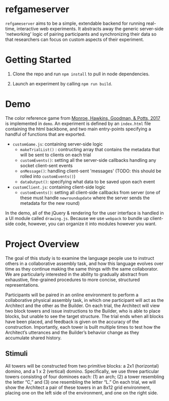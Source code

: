 # refgameserver

`refgameserver` aims to be a simple, extendable backend for running real-time, interactive web experiments. It abstracts away the generic server-side 'networking' logic of pairing participants and synchronizing their data so that researchers can focus on custom aspects of their experiment. 

# Getting Started

1. Clone the repo and run `npm install` to pull in node dependencies.

2. Launch an experiment by calling `npm run build`.

# Demo

The color reference game from [Monroe, Hawkins, Goodman, & Potts, 2017](http://www.aclweb.org/anthology/Q17-1023) is implemented in `demo`. An experiment is defined by an `index.html` file containing the html backbone, and two main entry-points specifying a handful of functions that are exported.

* `customGame.js`: containing server-side logic 
  * `makeTrialList()` : contructing array that contains the metadata that will be sent to clients on each trial
  * `customEvents()`: setting all the server-side callbacks handling any socket client-sent events
  * `onMessage()`: handling client-sent 'messages' (TODO: this should be rolled into `customEvents()`)
  * `dataOutput()`: specifying what data to be saved upon each event 
* `customClient.js`: containing client-side logic 
  * `customEvents()`: setting all client-side callbacks from server (one of these must handle `newroundupdate` where the server sends the metadata for the new round)
  
In the demo, all of the jQuery & rendering for the user interface is handled in a UI module called `drawing.js`. Because we use `webpack` to bundle up client-side code, however, you can organize it into modules however you want.


# Project Overview

The goal of this study is to examine the language people use to instruct others in a collaborative assembly task, and how this language evolves over time as they continue making the same things with the same collaborator. We are particularly interested in the ability to gradually abstract from exhaustive, fine-grained procedures to more concise, structured representations. 

Participants will be paired in an online environment to perform a collaborative physical assembly task, in which one participant will act as the Architect and the other as the Builder. On each trial, the Architect will view two block towers and issue instructions to the Builder, who is able to place blocks, but unable to see the target structure. The trial ends when all blocks have been placed, and feedback is given on the accuracy of the construction. Importantly, each tower is built multiple times to test how the Architect’s utterances and the Builder’s behavior change as they accumulate shared history.

## Stimuli 

All towers will be constructed from two primitive blocks: a 2x1 (horizontal) domino, and a 1 x 2 (vertical) domino. Specifically, we use three particular towers consisting of four dominoes each: (1) an arch; (2) a tower resembling the letter “C,” and (3) one resembling the letter “L.” On each trial, we will show the Architect a pair of these towers in an 8x12 grid environment, placing one on the left side of the environment, and one on the right side.

